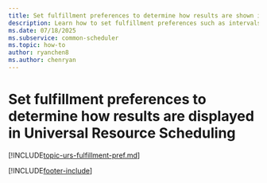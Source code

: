 ```yaml
---
title: Set fulfillment preferences to determine how results are shown in Universal Resource Scheduling
description: Learn how to set fulfillment preferences such as intervals and time groups to choose how schedule assistant results are displayed.
ms.date: 07/18/2025
ms.subservice: common-scheduler
ms.topic: how-to
author: ryanchen8
ms.author: chenryan
---
```


# Set fulfillment preferences to determine how results are displayed in Universal Resource Scheduling

[!INCLUDE[topic-urs-fulfillment-pref.md](../shared/urs/fulfillment-pref.md)]

[!INCLUDE[footer-include](../includes/footer-banner.md)]
